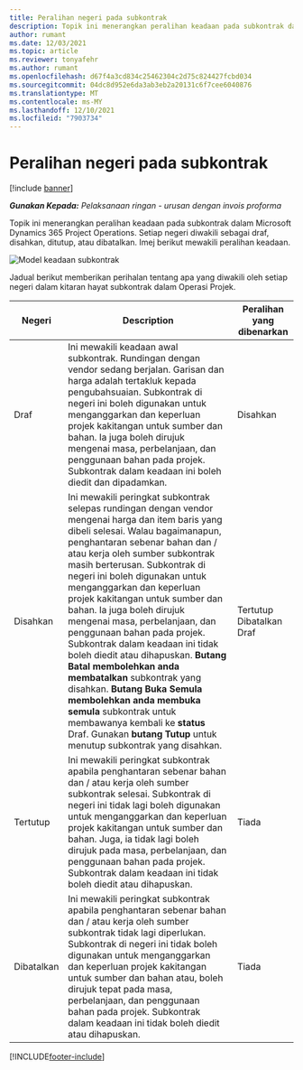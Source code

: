 ```yaml
---
title: Peralihan negeri pada subkontrak
description: Topik ini menerangkan peralihan keadaan pada subkontrak dalam Microsoft Dynamics 365 Project Operations apabila subkontrak dicipta, dilaksanakan dan ditutup.
author: rumant
ms.date: 12/03/2021
ms.topic: article
ms.reviewer: tonyafehr
ms.author: rumant
ms.openlocfilehash: d67f4a3cd834c25462304c2d75c824427fcbd034
ms.sourcegitcommit: 04dc8d952e6da3ab3eb2a20131c6f7cee6040876
ms.translationtype: MT
ms.contentlocale: ms-MY
ms.lasthandoff: 12/10/2021
ms.locfileid: "7903734"
---
```

# <a name="state-transitions-on-a-subcontract"></a>Peralihan negeri pada subkontrak 

[!include [banner](../../includes/dataverse-preview.md)]

_**Gunakan Kepada:** Pelaksanaan ringan - urusan dengan invois proforma_

Topik ini menerangkan peralihan keadaan pada subkontrak dalam Microsoft Dynamics 365 Project Operations. Setiap negeri diwakili sebagai draf, disahkan, ditutup, atau dibatalkan. Imej berikut mewakili peralihan keadaan.

![Model keadaan subkontrak](../media/SubconStates.png)  

Jadual berikut memberikan perihalan tentang apa yang diwakili oleh setiap negeri dalam kitaran hayat subkontrak dalam Operasi Projek.

| Negeri | Description | Peralihan yang dibenarkan |
| --- | --- | --- |
| Draf | Ini mewakili keadaan awal subkontrak. Rundingan dengan vendor sedang berjalan. Garisan dan harga adalah tertakluk kepada pengubahsuaian. Subkontrak di negeri ini boleh digunakan untuk menganggarkan dan keperluan projek kakitangan untuk sumber dan bahan. Ia juga boleh dirujuk mengenai masa, perbelanjaan, dan penggunaan bahan pada projek. Subkontrak dalam keadaan ini boleh diedit dan dipadamkan. | Disahkan |
| Disahkan | Ini mewakili peringkat subkontrak selepas rundingan dengan vendor mengenai harga dan item baris yang dibeli selesai. Walau bagaimanapun, penghantaran sebenar bahan dan / atau kerja oleh sumber subkontrak masih berterusan. Subkontrak di negeri ini boleh digunakan untuk menganggarkan dan keperluan projek kakitangan untuk sumber dan bahan. Ia juga boleh dirujuk mengenai masa, perbelanjaan, dan penggunaan bahan pada projek. Subkontrak dalam keadaan ini tidak boleh diedit atau dihapuskan. **Butang Batal membolehkan anda membatalkan** subkontrak yang disahkan. **Butang Buka Semula membolehkan anda membuka semula** subkontrak untuk membawanya kembali ke **status** Draf. Gunakan **butang Tutup** untuk menutup subkontrak yang disahkan. | Tertutup <br> Dibatalkan <br> Draf |
| Tertutup | Ini mewakili peringkat subkontrak apabila penghantaran sebenar bahan dan / atau kerja oleh sumber subkontrak selesai. Subkontrak di negeri ini tidak lagi boleh digunakan untuk menganggarkan dan keperluan projek kakitangan untuk sumber dan bahan. Juga, ia tidak lagi boleh dirujuk pada masa, perbelanjaan, dan penggunaan bahan pada projek. Subkontrak dalam keadaan ini tidak boleh diedit atau dihapuskan. | Tiada |
| Dibatalkan | Ini mewakili peringkat subkontrak apabila penghantaran sebenar bahan dan / atau kerja oleh sumber subkontrak tidak lagi diperlukan. Subkontrak di negeri ini tidak boleh digunakan untuk menganggarkan dan keperluan projek kakitangan untuk sumber dan bahan atau, boleh dirujuk tepat pada masa, perbelanjaan, dan penggunaan bahan pada projek. Subkontrak dalam keadaan ini tidak boleh diedit atau dihapuskan. | Tiada |


[!INCLUDE[footer-include](../../includes/footer-banner.md)]
